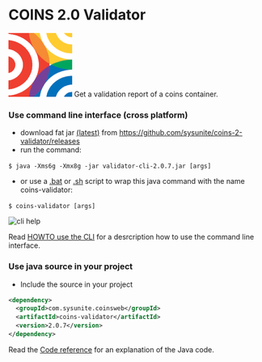 # COINS 2.0 Validator

![Coins logo](https://github.com/sysunite/coins-2-validator/blob/develop/icon.png)  Get a validation report of a coins container.

### Use command line interface (cross platform)
* download fat jar [(latest)](https://github.com/sysunite/coins-2-validator/releases/download/v2.0.7/validator-cli-2.0.7.jar) from https://github.com/sysunite/coins-2-validator/releases
* run the command:

```$ java -Xms6g -Xmx8g -jar validator-cli-2.0.7.jar [args]```

* or use a [.bat](https://github.com/sysunite/coins-2-validator/blob/develop/doc/coins-validator.bat) or [.sh](https://github.com/sysunite/coins-2-validator/blob/develop/doc/coins-validator.sh) script to wrap this java command with the name coins-validator:

```$ coins-validator [args]```

![cli help](https://github.com/sysunite/coins-2-validator/blob/develop/doc/cli-help.png)

Read [HOWTO use the CLI](https://github.com/sysunite/coins-2-validator/blob/develop/doc/command.md) for a desrcription how to use the command line interface.

### Use java source in your project

* Include the source in your project
```xml
<dependency>
  <groupId>com.sysunite.coinsweb</groupId>
  <artifactId>coins-validator</artifactId>
  <version>2.0.7</version>
</dependency>
```

Read the [Code reference](https://github.com/sysunite/coins-2-validator/blob/develop/doc/reference.md) for an explanation of the Java code.
